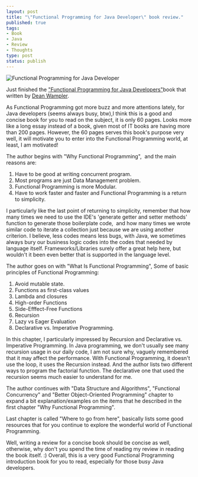 ```yaml
--- 
layout: post
title: "\"Functional Programming for Java Developer\" book review."
published: true
tags: 
- Book
- Java
- Review
- Thoughts
type: post
status: publish
---
```


![Functional Programming for Java Developer](../../../../images/fp_for_java_dev.gif)

Just finished the ["Functional Programming for Java Developers"](http://shop.oreilly.com/product/0636920021667.do)book that written by [Dean Wampler](http://www.deanwampler.com).

As Functional Programming got more buzz and more attentions lately, for Java developers (seems always busy, btw),I think this is a good and concise book for you to read on the subject, it is only 60 pages. Looks more like a long essay instead of a book, given most of IT books are having more than 200 pages. However, the 60 pages serves this book's purpose very well, it will motivate you to enter into the Functional Programming world, at least, I 
am motivated!

The author begins with "Why Functional Programming",  and the main reasons are: 
1. Have to be good at writing concurrent program. 
2. Most programs are just Data Management problem. 
3. Functional Programming is more Modular. 
4. Have to work faster and faster and Functional Programming is a return to simplicity.


I particularly like the last point of returning to simplicity, remember that how many times we need to use the IDE's 'generate getter and setter methods' function to generate those boilerplate code,  and how many times we wrote similar code to iterate a collection just because we are using another criterion. I believe, less codes means less bugs, with Java, we sometimes always bury our business logic codes into the codes that needed by language itself. Frameworks/Libraries surely offer a great help here, but wouldn't it been even better that is supported in the language level.


The author goes on with "What Is Functional Programming", Some of basic principles of Functional Programming:
 1. Avoid mutable state. 
 2. Functions as first-class values 
 3. Lambda and closures 
 4. High-order Functions 
 5. Side-Efffect-Free Functions 
 6. Recursion 
 7. Lazy vs Eager Evaluation 
 8. Declarative vs. Imperative Programming. 

 In this chapter, I particularly impressed by Recursion and Declarative vs. Imperative Programming. In Java programming, we don't usually see many recursion usage in our daily code, I am not sure why, vaguely remembered that it may affect the performance. With Functional Programming, it doesn't use the loop, it uses the Recursion instead. And the author lists two different ways to program the factorial function. The declarative one that used the recursion seems much easier to understand for me.

The author continues with "Data Structure and Algorithms", "Functional Concurrency" and "Better Object-Oriented Programming" chapter to expand a bit explanation/examples on the items that he described in the first chapter "Why Functional Programming".

Last chapter is called "Where to go from here", basically lists some good resources that for you continue to explore the wonderful world of Functional Programming.

Well, writing a review for a concise book should be concise as well, otherwise, why don't you spend the time of reading my review in reading the book itself. :) Overall, this is a very good Functional Programming introduction book for you to read, especially for those busy Java developers.

